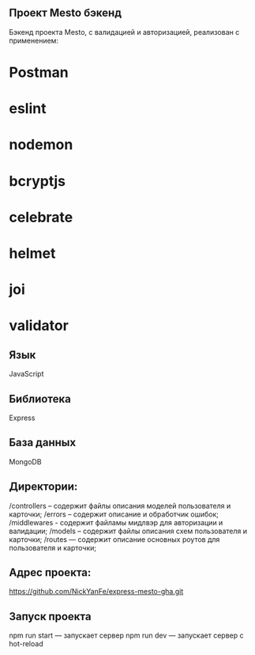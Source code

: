 ## Проект Mesto бэкенд
Бэкенд проекта Mesto, с валидацией и авторизацией, реализован с применением:

# Postman
# eslint
# nodemon
# bcryptjs
# celebrate
# helmet 
# joi
# validator

## Язык
JavaScript

## Библиотекa
Express

## База данных
MongoDB

## Директории:
/controllers – содержит файлы описания моделей пользователя и карточки;
/errors – содержит описание и обработчик ошибок;
/middlewares - содержит файламы мидлвэр для авторизации и валидации;
/models – содержит файлы описания схем пользователя и карточки;
/routes — содержит описание основных роутов для пользователя и карточки;


## Адрес проекта:
https://github.com/NickYanFe/express-mesto-gha.git

## Запуск проекта
npm run start — запускает сервер
npm run dev — запускает сервер с hot-reload
